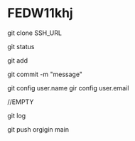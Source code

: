 # FEDW11khj
git clone SSH_URL

git status

git add

git commit -m "message"

git config user.name 
gir config user.email

//EMPTY

git log

git push orgigin main
